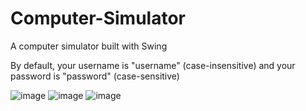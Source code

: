 # Computer-Simulator
A computer simulator built with Swing

By default, your username is "username" (case-insensitive) and your password is "password" (case-sensitive)

![image](https://github.com/noah-carmichael/Computer-Simulator/assets/126828296/bc6371c2-fed0-41d4-bfd1-796e26699ad5)
![image](https://github.com/noah-carmichael/Computer-Simulator/assets/126828296/84cff5c4-d8ef-45b7-a522-d9085bc08c01)
![image](https://github.com/noah-carmichael/Computer-Simulator/assets/126828296/d72e1f4f-0b60-4964-b7dc-bb92607122b5)

